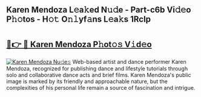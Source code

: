 ## Karen Mendoza L𝚎a𝚔ed N𝚞𝚍e - Part-c6b Vi𝚍𝚎o P𝚑𝚘tos - H𝚘𝚝 O𝚗𝚕yf𝚊ns L𝚎a𝚔s 1Rclp

# <h2><a href="http://kf0xmb.oniu.top/?m=Karen+Mendoza">🔗👉 🔴 Karen Mendoza P𝚑ot𝚘𝚜 V𝚒d𝚎o</a></h2>

[![Karen Mendoza Nu𝚍e𝚜](https://i.imgur.com/0qMVB7G.gif)](http://kf0xmb.oniu.top/?m=Karen+Mendoza)
Web-based artist and dance performer Karen Mendoza, recognized for publishing dance and lifestyle tutorials through solo and collaborative dance acts and brief films. Karen Mendoza's public image is marked by its friendly and approachable nature, but the complexities of his personal life remain a source of fascination and intrigue.  
